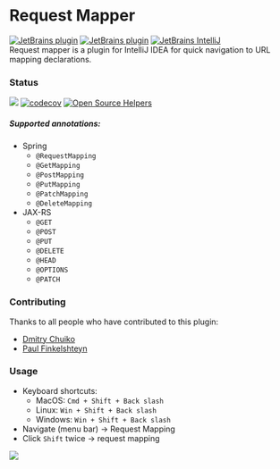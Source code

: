 # Request Mapper
[![JetBrains plugin](https://img.shields.io/jetbrains/plugin/d/9567-request-mapper.svg)](https://plugins.jetbrains.com/plugin/9567-request-mapper)
[![JetBrains plugin](https://img.shields.io/jetbrains/plugin/v/9567-request-mapper.svg?maxAge=2592000)](https://plugins.jetbrains.com/plugin/9567-request-mapper)
[![JetBrains IntelliJ](https://img.shields.io/badge/IntelliJ-14.0%20and%20up-blue.svg)](https://plugins.jetbrains.com/plugin/9567-request-mapper)  
Request mapper is a plugin for IntelliJ IDEA for quick navigation to URL mapping declarations.
### Status
![](https://travis-ci.org/viartemev/requestmapper.svg?branch=master)
[![codecov](https://codecov.io/gh/viartemev/requestmapper/branch/master/graph/badge.svg)](https://codecov.io/gh/viartemev/requestmapper)
[![Open Source Helpers](https://www.codetriage.com/viartemev/requestmapper/badges/users.svg)](https://www.codetriage.com/viartemev/requestmapper)
##### Supported annotations:
+ Spring
    - ```@RequestMapping```
    - ```@GetMapping```
    - ```@PostMapping```
    - ```@PutMapping```
    - ```@PatchMapping```
    - ```@DeleteMapping```
+ JAX-RS
    - ```@GET```
    - ```@POST```
    - ```@PUT```
    - ```@DELETE```
    - ```@HEAD```
    - ```@OPTIONS```
    - ```@PATCH```

### Contributing
Thanks to all people who have contributed to this plugin:
+ [Dmitry Chuiko](https://github.com/dchuiko)
+ [Paul Finkelshteyn](https://github.com/asm0dey)

### Usage
- Keyboard shortcuts: 
    - MacOS: ```Cmd + Shift + Back slash```
    - Linux: ```Win + Shift + Back slash```
    - Windows: ```Win + Shift + Back slash```
- Navigate (menu bar) -> Request Mapping
- Click ```Shift``` twice -> request mapping

![](art/requestmapper.gif)
